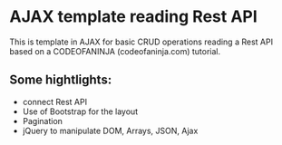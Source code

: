 # AJAX template reading Rest API

This is template in AJAX for basic CRUD operations reading a Rest API based on a CODEOFANINJA (codeofaninja.com) tutorial.

## Some hightlights:

* connect Rest API
* Use of Bootstrap for the layout
* Pagination
* jQuery to manipulate DOM, Arrays, JSON, Ajax
